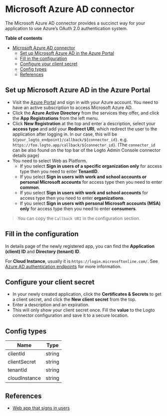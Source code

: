 # Microsoft Azure AD connector

The Microsoft Azure AD connector provides a succinct way for your application to use Azure’s OAuth 2.0 authentication system.

**Table of contents**
- [Microsoft Azure AD connector](#microsoft-azure-ad-connector)
  - [Set up Microsoft Azure AD in the Azure Portal](#set-up-microsoft-azure-ad-in-the-azure-portal)
  - [Fill in the configuration](#fill-in-the-configuration)
  - [Configure your client secret](#configure-your-client-secret)
  - [Config types](#config-types)
  - [References](#references)

## Set up Microsoft Azure AD in the Azure Portal

- Visit the [Azure Portal](https://portal.azure.com/#home) and sign in with your Azure account. You need to have an active subscription to access Microsoft Azure AD.
- Click the **Azure Active Directory** from the services they offer, and click the **App Registrations** from the left menu.
- Click **New Registration** at the top and enter a description, select your **access type** and add your **Redirect URI**, which redirect the user to the application after logging in. In our case, this will be `${your_logto_endpoint}/callback/${connector_id}`. e.g. `https://foo.logto.app/callback/${connector_id}`. (The `connector_id` can be also found on the top bar of the Logto Admin Console connector details page)
- You need to select Web as Platform.
  - If you select **Sign in users of a specific organization only** for access type then you need to enter **TenantID**.
  - If you select **Sign in users with work and school accounts or personal Microsoft accounts** for access type then you need to enter **common**.
  - If you select **Sign in users with work and school accounts** for access type then you need to enter **organizations**.
  - If you select **Sign in users with personal Microsoft accounts (MSA) only** for access type then you need to enter **consumers**.

> You can copy the `Callback URI` in the configuration section.

## Fill in the configuration

In details page of the newly registered app, you can find the **Application (client) ID** and **Directory (tenant) ID**.

For **Cloud Instance**, usually it is `https://login.microsoftonline.com/`. See [Azure AD authentication endpoints](https://learn.microsoft.com/en-us/azure/active-directory/develop/authentication-national-cloud#azure-ad-authentication-endpoints) for more information.

## Configure your client secret
- In your newly created application, click the **Certificates & Secrets** to get a client secret, and click the **New client secret** from the top.
- Enter a description and an expiration.
- This will only show your client secret once. Fill the **value** to the Logto connector configuration and save it to a secure location.

## Config types

| Name          | Type   |
| ------------- | ------ |
| clientId      | string |
| clientSecret  | string |
| tenantId      | string |
| cloudInstance | string |

## References
* [Web app that signs in users](https://docs.microsoft.com/en-us/azure/active-directory/develop/scenario-web-app-sign-user-overview)

